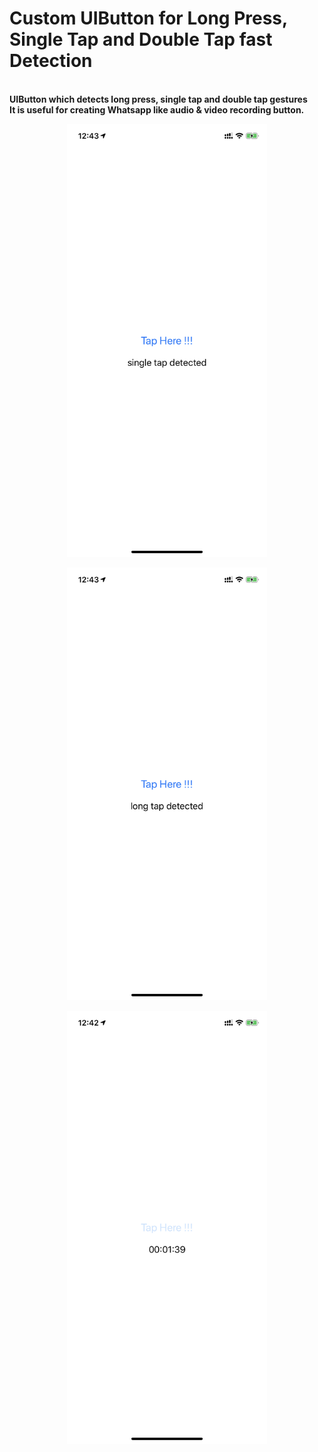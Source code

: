 # Custom UIButton for Long Press, Single Tap and Double Tap fast Detection
</br>
<B>UIButton which detects long press, single tap and double tap gestures</B>
</br>
<B>It is useful for creating Whatsapp like audio & video recording button.<B>
</br>

<p align="center">
  <img src= "Screenshots/ScreenShot3.png" width="320" >
</p>
<p align="center">
  <img src= "Screenshots/ScreenShot2.png" width="320" >
</p>
<p align="center">
  <img src= "Screenshots/ScreenShot1.png" width="320" >
</p>
